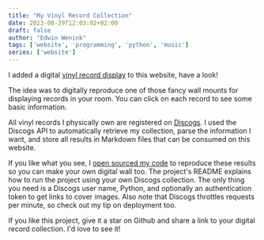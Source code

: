 ```yaml
---
title: "My Vinyl Record Collection"
date: 2023-08-29T12:03:02+02:00
draft: false
author: "Edwin Wenink"
tags: ['website', 'programming', 'python', 'music']
series: ['website']
---
```


I added a digital [vinyl record display](/records/) to this website, have a look!

The idea was to digitally reproduce one of those fancy wall mounts for displaying records in your room.
You can click on each record to see some basic information.

All vinyl records I physically own are registered on [Discogs](https://www.discogs.com/).
I used the Discogs API to automatically retrieve my collection, parse the information I want, and store all results in Markdown files that can be consumed on this website.

If you like what you see, I [open sourced my code](https://github.com/EdwinWenink/discogs_vinyl_record_display) to reproduce these results so you can make your own digital wall too.
The project's README explains how to run the project using your own Discogs collection.
The only thing you need is a Discogs user name, Python, and optionally an authentication token to get links to cover images.
Also note that Discogs throttles requests per minute, so check out my tip on deployment too.

If you like this project, give it a star on Github and share a link to your digital record collection.
I'd love to see it!

